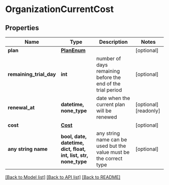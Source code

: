 # OrganizationCurrentCost


## Properties
Name | Type | Description | Notes
------------ | ------------- | ------------- | -------------
**plan** | [**PlanEnum**](PlanEnum.md) |  | [optional] 
**remaining_trial_day** | **int** | number of days remaining before the end of the trial period | [optional] 
**renewal_at** | **datetime, none_type** | date when the current plan will be renewed | [optional] [readonly] 
**cost** | [**Cost**](Cost.md) |  | [optional] 
**any string name** | **bool, date, datetime, dict, float, int, list, str, none_type** | any string name can be used but the value must be the correct type | [optional]

[[Back to Model list]](../README.md#documentation-for-models) [[Back to API list]](../README.md#documentation-for-api-endpoints) [[Back to README]](../README.md)


